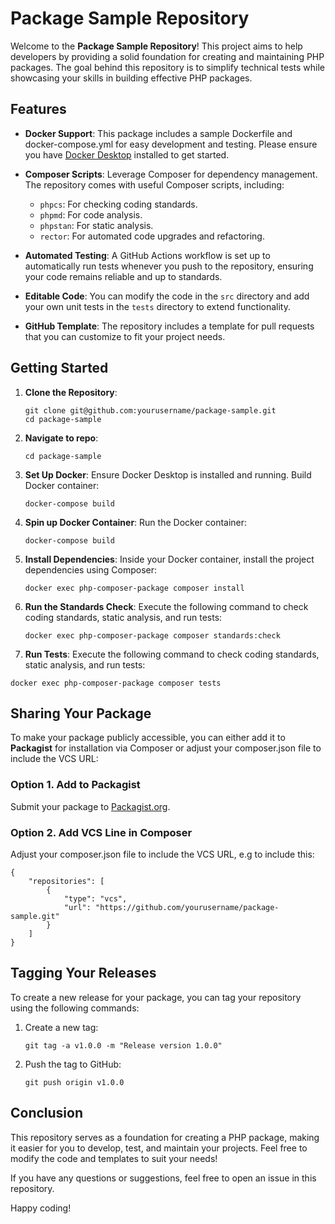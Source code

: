 # Package Sample Repository

Welcome to the **Package Sample Repository**! This project aims to help developers by providing a solid foundation for creating and maintaining PHP packages. The goal behind this repository is to simplify technical tests while showcasing your skills in building effective PHP packages.

## Features

- **Docker Support**: This package includes a sample Dockerfile and docker-compose.yml for easy development and testing. Please ensure you have [Docker Desktop](https://www.docker.com/products/docker-desktop) installed to get started.

- **Composer Scripts**: Leverage Composer for dependency management. The repository comes with useful Composer scripts, including:
  - `phpcs`: For checking coding standards.
  - `phpmd`: For code analysis.
  - `phpstan`: For static analysis.
  - `rector`: For automated code upgrades and refactoring.
  
- **Automated Testing**: A GitHub Actions workflow is set up to automatically run tests whenever you push to the repository, ensuring your code remains reliable and up to standards.

- **Editable Code**: You can modify the code in the `src` directory and add your own unit tests in the `tests` directory to extend functionality.

- **GitHub Template**: The repository includes a template for pull requests that you can customize to fit your project needs.

## Getting Started

1. **Clone the Repository**:
   ```
   git clone git@github.com:yourusername/package-sample.git
   cd package-sample
   ```

2. **Navigate to repo**:
   ```
   cd package-sample
   ```

3. **Set Up Docker**:
   Ensure Docker Desktop is installed and running. Build Docker container:
   ```
   docker-compose build
   ```

4. **Spin up Docker Container**:
   Run the Docker container:
   ```
   docker-compose build
   ```

5. **Install Dependencies**:
   Inside your Docker container, install the project dependencies using Composer:
   ```
   docker exec php-composer-package composer install
   ```

6. **Run the Standards Check**:
   Execute the following command to check coding standards, static analysis, and run tests:
   ```
   docker exec php-composer-package composer standards:check
   ```

 7. **Run Tests**:
   Execute the following command to check coding standards, static analysis, and run tests:
   ```
   docker exec php-composer-package composer tests
   ```

## Sharing Your Package

To make your package publicly accessible, you can either add it to **Packagist** for installation via Composer or adjust your composer.json file to include the VCS URL:

### Option 1. Add to Packagist

Submit your package to [Packagist.org](https://packagist.org).

### Option 2. Add VCS Line in Composer

Adjust your composer.json file to include the VCS URL, e.g to include this:
```
{
    "repositories": [
        {
            "type": "vcs",
            "url": "https://github.com/yourusername/package-sample.git" 
        }
    ]
}
```

## Tagging Your Releases

To create a new release for your package, you can tag your repository using the following commands:

1. Create a new tag:
   ```
   git tag -a v1.0.0 -m "Release version 1.0.0"
   ```
3. Push the tag to GitHub:
   ```
   git push origin v1.0.0
   ```
   
## Conclusion

This repository serves as a foundation for creating a PHP package, making it easier for you to develop, test, and maintain your projects. Feel free to modify the code and templates to suit your needs!

If you have any questions or suggestions, feel free to open an issue in this repository.

Happy coding!
